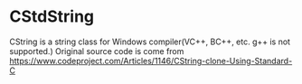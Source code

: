 # CStdString
CString is a string class for Windows compiler(VC++, BC++, etc. g++ is not supported.)
Original source code is come from https://www.codeproject.com/Articles/1146/CString-clone-Using-Standard-C
